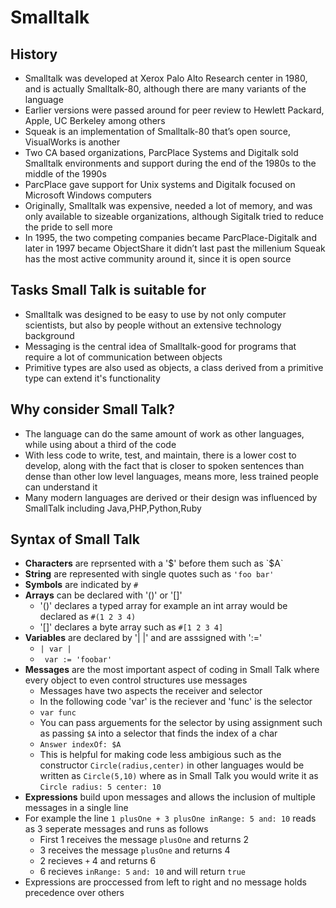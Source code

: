 # Smalltalk
## History
- Smalltalk was developed at Xerox Palo Alto Research center in 1980, and is actually Smalltalk-80, although there are many variants of the language
- Earlier versions were passed around for peer review to Hewlett Packard, Apple, UC Berkeley among others
- Squeak is an implementation of Smalltalk-80 that’s open source, VisualWorks is another
- Two CA based organizations, ParcPlace Systems and Digitalk sold Smalltalk environments and support during the end of the 1980s to the middle of the 1990s
- ParcPlace gave support for Unix systems and Digitalk focused on Microsoft Windows computers
- Originally, Smalltalk was expensive, needed a lot of memory, and was only available to sizeable organizations, although Sigitalk tried to reduce the pride to sell more
- In 1995, the two competing companies became ParcPlace-Digitalk and later in 1997 became ObjectShare it didn’t last past the millenium 
Squeak has the most active community around it, since it is open source
## Tasks Small Talk is suitable for
- Smalltalk was designed to be easy to use by not only computer scientists, but also by people without an extensive technology background
- Messaging is the central idea of Smalltalk-good for programs that require a lot of communication between objects
- Primitive types are also used as objects, a class derived from a primitive type can extend it's functionality
## Why consider Small Talk?
- The language can do the same amount of work as other languages, while using about a third of the code
- With less code to write, test, and maintain, there is a lower cost to develop, along with the fact that is closer to spoken sentences than dense than other low level languages, means more, less trained people can understand it
- Many modern languages are derived or their design was influenced by SmallTalk including Java,PHP,Python,Ruby
## Syntax of Small Talk
- **Characters** are reprsented with a '$' before them such as `$A`
- **String** are represented with single quotes such as `'foo bar'`
- **Symbols** are indicated by `#`
- **Arrays** can be declared with '()' or '[]' 
  - '()' declares a typed array for example an int array would be declared as `#(1 2 3 4)`
  - '[]' declares a byte array such as `#[1 2 3 4]`
- **Variables** are declared by '| |' and are asssigned with ':='
  - `| var |`
  - ` var := 'foobar'`
- **Messages** are the most important aspect of coding in Small Talk where every object to even control structures use messages
  - Messages have two aspects the receiver and selector
  - In the following code 'var' is the reciever and 'func' is the selector
  - `var func`
  - You can pass arguements for the selector by using assignment such as passing `$A` into a selector that finds the index of a     char
  - `Answer indexOf: $A`
  - This is helpful for making code less ambigious such as the constructor `Circle(radius,center)` in other languages would be written as `Circle(5,10)` where as in Small Talk you would write it as `Circle radius: 5 center: 10`
 - **Expressions** build upon messages and allows the inclusion of multiple messages in a single line
  - For example the line `1 plusOne + 3 plusOne inRange: 5 and: 10` reads as 3 seperate messages and runs as follows
    - First 1 receives the message `plusOne` and returns 2
    - 3 receives the message `plusOne` and returns 4
    - 2 recieves `+` 4 and returns 6
    - 6 recieves `inRange: 5` `and: 10` and will return `true`
  - Expressions are proccessed from left to right and no message holds precedence over others
 
 

